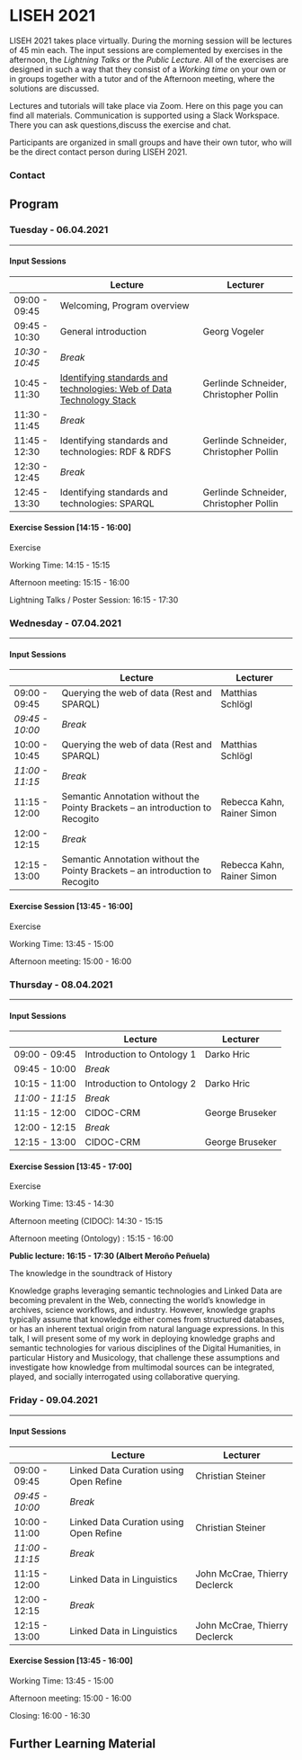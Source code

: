 # LISEH 2021

LISEH 2021 takes place virtually. During the morning session will be lectures of 45 min each. The input sessions are complemented by exercises in the afternoon, the *Lightning Talks* or the *Public Lecture*. All of the exercises are designed in such a way that they consist of a *Working time* on your own or in groups together with a tutor and of the Afternoon meeting, where the solutions are discussed.

Lectures and tutorials will take place via Zoom. Here on this page you can find all materials. Communication is supported using a Slack Workspace. There you can ask questions,discuss the exercise and chat.

Participants are organized in small groups and have their own tutor, who will be the direct contact person during LISEH 2021.

### Contact

## Program

### Tuesday - 06.04.2021

------

#### Input Sessions

|                 | Lecture                                                      | Lecturer                               |
| --------------- | ------------------------------------------------------------ | -------------------------------------- |
| 09:00 - 09:45   | Welcoming, Program overview                                  |                                        |
| 09:45 - 10:30   | General introduction                                         | Georg Vogeler                      |
| *10:30 - 10:45* | *Break*                                                      |                                        |
| 10:45 - 11:30   | [Identifying standards and technologies: Web of Data Technology Stack](https://docs.google.com/presentation/d/1UxHjUFDf7_vgR3cNi0DHiJ4pKmZO78RprOokPNZ-xb0/edit?usp=sharing) | Gerlinde Schneider, Christopher Pollin |
| 11:30 - 11:45   | *Break*                                                      |                                        |
| 11:45 - 12:30   | Identifying standards and technologies: RDF & RDFS           | Gerlinde Schneider, Christopher Pollin |
| 12:30 - 12:45   | *Break*                                                      |                                        |
| 12:45 - 13:30   | Identifying standards and technologies: SPARQL               | Gerlinde Schneider, Christopher Pollin |

#### Exercise Session [14:15 - 16:00]

Exercise

Working Time: 14:15 - 15:15

Afternoon meeting: 15:15 - 16:00

Lightning Talks / Poster Session: 16:15 - 17:30

### Wednesday - 07.04.2021

------

#### Input Sessions

|                 | Lecture                                                      | Lecturer                       |
| :-------------- | ------------------------------------------------------------ | ------------------------------ |
| 09:00 - 09:45   | Querying the web of data (Rest and SPARQL)                   | Matthias Schlögl               |
| *09:45 - 10:00* | *Break*                                                      |                                |
| 10:00 - 10:45   | Querying the web of data (Rest and SPARQL)                   | Matthias Schlögl               |
| *11:00 - 11:15* | *Break*                                                      |                                |
| 11:15 - 12:00   | Semantic Annotation without the Pointy Brackets – an introduction to Recogito | Rebecca Kahn, Rainer Simon|
| 12:00 - 12:15   | *Break*                                                      |                                |
| 12:15 - 13:00   | Semantic Annotation without the Pointy Brackets – an introduction to Recogito | Rebecca Kahn, Rainer Simon|

#### Exercise Session  [13:45 - 16:00]

Exercise

Working Time: 13:45 - 15:00

Afternoon meeting: 15:00 - 16:00

### Thursday - 08.04.2021

------

#### Input Sessions

|                 | Lecture                    | Lecturer              |
| --------------- | -------------------------- | --------------------- |
| 09:00 - 09:45   | Introduction to Ontology 1 | Darko Hric            |
| 09:45 - 10:00   | *Break*                    |                       |
| 10:15 - 11:00   | Introduction to Ontology 2 | Darko Hric            |
| *11:00 - 11:15* | *Break*                    |                       |
| 11:15 - 12:00   | CIDOC-CRM                  | George Bruseker       |
| 12:00 - 12:15   | *Break*                    |                       |
| 12:15 - 13:00   | CIDOC-CRM                  | George Bruseker       |

#### Exercise Session  [13:45 - 17:00]

Exercise

Working Time: 13:45 - 14:30

Afternoon meeting (CIDOC): 14:30 - 15:15

Afternoon meeting (Ontology) : 15:15 - 16:00

__Public lecture: 16:15 - 17:30  (Albert Meroño Peñuela)__

The knowledge in the soundtrack of History

Knowledge graphs leveraging semantic technologies and Linked Data are becoming prevalent in the Web, connecting the world’s knowledge in archives, science workflows, and industry. However, knowledge graphs typically assume that knowledge either comes from structured databases, or has an inherent textual origin from natural language expressions. In this talk, I will present some of my work in deploying knowledge graphs and semantic technologies for various disciplines of the Digital Humanities, in particular History and Musicology, that challenge these assumptions and investigate how knowledge from multimodal sources can be integrated, played, and socially interrogated using collaborative querying.

### Friday  - 09.04.2021

------

#### Input Sessions

|                   | Lecture                                | Lecturer                         |
| ----------------- | -------------------------------------- | -------------------------------- |
| 09:00 - 09:45     | Linked Data Curation using Open Refine | Christian Steiner                |
| *09:45 - 10:00*   | *Break*                                |                                  |
| 10:00 - 11:00     | Linked Data Curation using Open Refine | Christian Steiner                |
| *11:00* *- 11:15* | *Break*                                |                                  |
| 11:15 - 12:00     | Linked Data in Linguistics             | John McCrae, Thierry Declerck    |
| 12:00 - 12:15     | *Break*                                |                                  |
| 12:15 - 13:00     | Linked Data in Linguistics             | John McCrae, Thierry Declerck    |

#### Exercise Session  [13:45 - 16:00]

Working Time: 13:45 - 15:00

Afternoon meeting: 15:00 - 16:00

Closing: 16:00 - 16:30

## Further Learning Material
